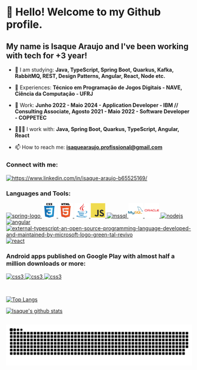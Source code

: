 # 👋 Hello! Welcome to my Github profile.
## My name is Isaque Araujo and I've been working with tech for +3 year!

- 🌱 I am studying: **Java, TypeScript, Spring Boot, Quarkus, Kafka, RabbitMQ, REST, Design Patterns, Angular, React, Node etc.**

- 📄 Experiences: **Técnico em Programação de Jogos Digitais - NAVE, Ciência da Computação - UFRJ**

- 🤩 Work: **Junho 2022 - Maio 2024 - Application Developer - IBM // Consulting Associate, Agosto 2021 - Maio 2022 - Software Developer - COPPETEC**

- 👩🏻‍💻 I work with: **Java, Spring Boot, Quarkus, TypeScript, Angular, React**

- 📫 How to reach me: **isaquearaujo.profissional@gmail.com**

<h3 align="left">Connect with me:</h3>
<p align="left">
<a href="https://www.linkedin.com/in/isaque-araujo-b65525169/" target="blank"><img align="center" src="https://raw.githubusercontent.com/rahuldkjain/github-profile-readme-generator/master/src/images/icons/Social/linked-in-alt.svg" alt="https://www.linkedin.com/in/isaque-araujo-b65525169/" height="30" width="40" /></a>
</p>

<h3 align="left">Languages and Tools:</h3>
<p align="left"> <a href="https://spring.io/projects/spring-boot" target="_blank" rel="noreferrer"> <img width="40" height="40" src="https://img.icons8.com/color/48/spring-logo.png" alt="spring-logo"/> </a> <a href="https://www.w3schools.com/css/" target="_blank" rel="noreferrer"> <img src="https://raw.githubusercontent.com/devicons/devicon/master/icons/css3/css3-original-wordmark.svg" alt="css3" width="40" height="40"/> </a> <a href="https://www.w3.org/html/" target="_blank" rel="noreferrer"> <img src="https://raw.githubusercontent.com/devicons/devicon/master/icons/html5/html5-original-wordmark.svg" alt="html5" width="40" height="40"/> </a> <a href="https://www.java.com" target="_blank" rel="noreferrer"> <img src="https://raw.githubusercontent.com/devicons/devicon/master/icons/java/java-original.svg" alt="java" width="40" height="40"/> </a> <a href="https://developer.mozilla.org/en-US/docs/Web/JavaScript" target="_blank" rel="noreferrer"> <img src="https://raw.githubusercontent.com/devicons/devicon/master/icons/javascript/javascript-original.svg" alt="javascript" width="40" height="40"/> </a> <a href="https://www.microsoft.com/en-us/sql-server" target="_blank" rel="noreferrer"> <img src="https://www.svgrepo.com/show/303229/microsoft-sql-server-logo.svg" alt="mssql" width="40" height="40"/> </a> <a href="https://www.mysql.com/" target="_blank" rel="noreferrer"> <img src="https://raw.githubusercontent.com/devicons/devicon/master/icons/mysql/mysql-original-wordmark.svg" alt="mysql" width="40" height="40"/> </a> <a href="https://www.oracle.com/" target="_blank" rel="noreferrer"> <img src="https://raw.githubusercontent.com/devicons/devicon/master/icons/oracle/oracle-original.svg" alt="oracle" width="40" height="40"/> </a> <a href="https://nodejs.org/en" target="_blank" rel="noreferrer"><img alt="nodejs" width="40" height="40" src="https://img.icons8.com/color/48/000000/nodejs.png"/></a> <a href="https://nodejs.org/en" target="_blank" rel="noreferrer"><img alt="angular" width="40" height="40" src="https://img.icons8.com/color/48/000000/angularjs.png"/></a> <a href="https://www.typescriptlang.org/" target="_blank" rel="noreferrer"><img width="40" height="40" src="https://img.icons8.com/external-tal-revivo-green-tal-revivo/48/external-typescript-an-open-source-programming-language-developed-and-maintained-by-microsoft-logo-green-tal-revivo.png" alt="external-typescript-an-open-source-programming-language-developed-and-maintained-by-microsoft-logo-green-tal-revivo"/></a> <a href="https://react.dev/" target="_blank" rel="noreferrer"><img width="40" height="40" src="https://img.icons8.com/ios-glyphs/48/react.png" alt="react"/></a></p>

<h3 align="left">Android apps published on Google Play with almost half a million downloads or more:</h3>
<p align="left"> <a href="https://play.google.com/store/apps/details?id=br.com.isaque.app.citacoes" target="_blank" rel="noreferrer"> <img src="https://play-lh.googleusercontent.com/53fMMkMmfrp_SLo5VDj4y5ZzY8-quGkXn0TCV4fPwvnJs1CPfnCFOFC05WnTGjYLLoI=w240-h480-rw" alt="css3" width="40" height="40"/> </a> <a href="https://play.google.com/store/apps/details?id=br.com.isaque.app.redaoenemnota1000" target="_blank" rel="noreferrer"> <img src="https://play-lh.googleusercontent.com/9MNWpHyJTKFzzvhN3PU2nYsdcUbe9Lnu311k6pWsAKJ21Nh-BrpA4WC1F3fTFlG18-Q=w240-h480-rw" alt="css3" width="40" height="40"/> </a> <a href="https://play.google.com/store/apps/details?id=app.isaque.com.br.sorteadopessoasenumeros" target="_blank" rel="noreferrer"> <img src="https://play-lh.googleusercontent.com/mL1bjw3uuGVRB1W7uOKlVNydfJqj4sz7eEFU39IN47KXet-RLGxk30-HR3S5iohrLQ=w240-h480-rw" alt="css3" width="40" height="40"/> </a></p>

<br>

[![Top Langs](https://github-readme-stats.vercel.app/api/top-langs/?username=isaquearaujoprofissional&layout=compact&theme=cobalt)](https://github.com/isaquearaujoprofissional/github-readme-stats)

[![Isaque's github stats](https://github-readme-stats-sigma-five.vercel.app/api?username=isaquearaujoprofissional&hide=issues&show_icons=true&theme=cobalt)](https://github.com/anuraghazra/github-readme-stats)

##
![github contribution grid snake animation](https://raw.githubusercontent.com/platane/platane/output/github-contribution-grid-snake.svg)

